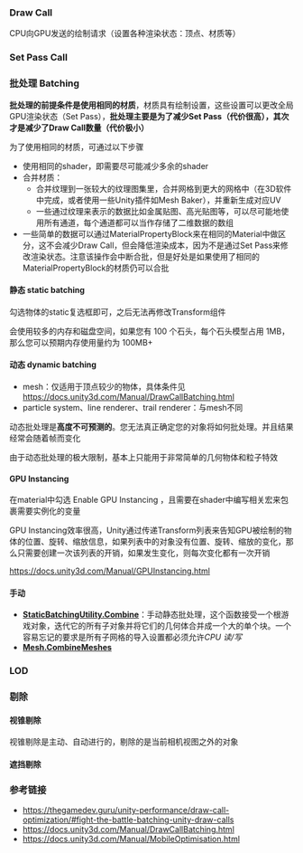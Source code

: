 ### Draw Call

CPU向GPU发送的绘制请求（设置各种渲染状态：顶点、材质等）

### Set Pass Call



### 批处理 Batching

**批处理的前提条件是使用相同的材质**，材质具有绘制设置，这些设置可以更改全局GPU渲染状态（Set Pass），**批处理主要是为了减少Set Pass（代价很高），其次才是减少了Draw Call数量（代价极小）**

为了使用相同的材质，可通过以下步骤

-   使用相同的shader，即需要尽可能减少多余的shader
-   合并材质：
    -   合并纹理到一张较大的纹理图集里，合并网格到更大的网格中（在3D软件中完成，或者使用一些Unity插件如Mesh Baker），并重新生成对应UV
    -   一些通过纹理来表示的数据比如金属贴图、高光贴图等，可以尽可能地使用所有通道，每个通道都可以当作存储了二维数据的数组
-   一些简单的数据可以通过MaterialPropertyBlock来在相同的Material中做区分，这不会减少Draw Call，但会降低渲染成本，因为不是通过Set Pass来修改渲染状态。注意该操作会中断合批，但是好处是如果使用了相同的MaterialPropertyBlock的材质仍可以合批

#### 静态 static batching

勾选物体的static复选框即可，之后无法再修改Transform组件

会使用较多的内存和磁盘空间，如果您有 100 个石头，每个石头模型占用 1MB，那么您可以预期内存使用量约为 100MB+

#### 动态 dynamic batching

-   mesh：仅适用于顶点较少的物体，具体条件见 https://docs.unity3d.com/Manual/DrawCallBatching.html
-   particle system、line renderer、trail renderer：与mesh不同

动态批处理是**高度不可预测的**。您无法真正确定您的对象将如何批处理。并且结果经常会随着帧而变化

由于动态批处理的极大限制，基本上只能用于非常简单的几何物体和粒子特效

#### GPU Instancing

在material中勾选 Enable GPU Instancing ，且需要在shader中编写相关宏来包裹需要实例化的变量

GPU Instancing效率很高，Unity通过传递Transform列表来告知GPU被绘制的物体的位置、旋转、缩放信息，如果列表中的对象没有位置、旋转、缩放的变化，那么只需要创建一次该列表的开销，如果发生变化，则每次变化都有一次开销

https://docs.unity3d.com/Manual/GPUInstancing.html

#### 手动

-   [**StaticBatchingUtility.Combine**](https://docs.unity3d.com/ScriptReference/StaticBatchingUtility.Combine.html)：手动静态批处理，这个函数接受一个根游戏对象，迭代它的所有子对象并将它们的几何体合并成一个大的单个块。一个容易忘记的要求是所有子网格的导入设置都必须允许*CPU* *读/写*
-   [**Mesh.CombineMeshes**](https://docs.unity3d.com/ScriptReference/Mesh.CombineMeshes.html)

### LOD



### 剔除

#### 视锥剔除

视锥剔除是主动、自动进行的，剔除的是当前相机视图之外的对象

#### 遮挡剔除



### 参考链接

-   https://thegamedev.guru/unity-performance/draw-call-optimization/#fight-the-battle-batching-unity-draw-calls
-   https://docs.unity3d.com/Manual/DrawCallBatching.html
-   https://docs.unity3d.com/Manual/MobileOptimisation.html